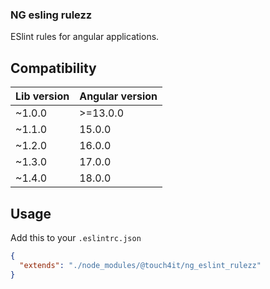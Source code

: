 ### NG esling rulezz

ESlint rules for angular applications.

## Compatibility

| Lib version | Angular version |
|:------------|:----------------|
| ~1.0.0      | >=13.0.0        |
| ~1.1.0      | 15.0.0          |
| ~1.2.0      | 16.0.0          |
| ~1.3.0      | 17.0.0          |
| ~1.4.0      | 18.0.0          |

## Usage
Add this to your `.eslintrc.json`
```json
{
  "extends": "./node_modules/@touch4it/ng_eslint_rulezz"
}
```
